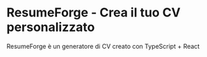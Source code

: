 # ResumeForge - Crea il tuo CV personalizzato

ResumeForge è un generatore di CV creato con TypeScript + React